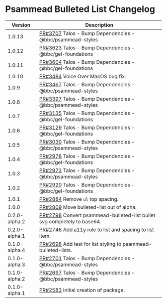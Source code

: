 # Psammead Bulleted List Changelog

| Version | Description |
|---------|-------------|
| 1.0.13 | [PR#3707](https://github.com/bbc/psammead/pull/3707) Talos - Bump Dependencies - @bbc/psammead-styles |
| 1.0.12 | [PR#3623](https://github.com/bbc/psammead/pull/3623) Talos - Bump Dependencies - @bbc/gel-foundations |
| 1.0.11 | [PR#3604](https://github.com/bbc/psammead/pull/3604) Talos - Bump Dependencies - @bbc/gel-foundations |
| 1.0.10 | [PR#3484](https://github.com/bbc/psammead/pull/3484) Voice Over MacOS bug fix. |
| 1.0.9 | [PR#3467](https://github.com/bbc/psammead/pull/3467) Talos - Bump Dependencies - @bbc/psammead-styles |
| 1.0.8 | [PR#3397](https://github.com/bbc/psammead/pull/3397) Talos - Bump Dependencies - @bbc/psammead-styles |
| 1.0.7 | [PR#3135](https://github.com/bbc/psammead/pull/3135) Talos - Bump Dependencies - @bbc/gel-foundations |
| 1.0.6 | [PR#3129](https://github.com/bbc/psammead/pull/3129) Talos - Bump Dependencies - @bbc/gel-foundations |
| 1.0.5 | [PR#3030](https://github.com/bbc/psammead/pull/3030) Talos - Bump Dependencies - @bbc/psammead-styles |
| 1.0.4 | [PR#2978](https://github.com/bbc/psammead/pull/2978) Talos - Bump Dependencies - @bbc/gel-foundations |
| 1.0.3 | [PR#2973](https://github.com/bbc/psammead/pull/2973) Talos - Bump Dependencies - @bbc/psammead-styles |
| 1.0.2 | [PR#2920](https://github.com/bbc/psammead/pull/2920) Talos - Bump Dependencies - @bbc/gel-foundations |
| 1.0.1 | [PR#2884](https://github.com/bbc/psammead/pull/2884) Remove `ul` top spacing. |
| 1.0.0 | [PR#2809](https://github.com/bbc/psammead/pull/2809) Move bulleted-list out of alpha. |
| 0.2.0-alpha.2 | [PR#2798](https://github.com/bbc/psammead/pull/2798) Convert psammead-bulleted-list bullet svg completely to base64. |
| 0.2.0-alpha.1 | [PR#2746](https://github.com/bbc/psammead/pull/2746) Add a11y role to list and spacing to list item. |
| 0.1.0-alpha.4 | [PR#2698](https://github.com/bbc/psammead/pull/2698) Add test for list styling to psammead-bulleted-lists. |
| 0.1.0-alpha.3 | [PR#2701](https://github.com/bbc/psammead/pull/2701) Talos - Bump Dependencies - @bbc/psammead-styles |
| 0.1.0-alpha.2 | [PR#2697](https://github.com/bbc/psammead/pull/2697) Talos - Bump Dependencies - @bbc/psammead-styles |
| 0.1.0-alpha.1 | [PR#2583](https://github.com/BBC-News/psammead/pull/2583) Initial creation of package. |

